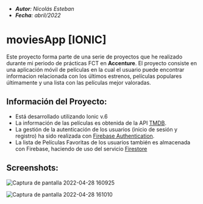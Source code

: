 - _**Autor**: Nicolás Esteban_
- _**Fecha**: abril/2022_


# moviesApp [IONIC]
Este proyecto forma parte de una serie de proyectos que he realizado durante mi periodo de prácticas FCT en **Accenture**.
El proyecto consiste en una aplicación móvil de películas en la cual el usuario puede encontrar informacion relacionada con los últimos estrenos, películas populares últimamente y una lista con las películas mejor valoradas.

## Información del Proyecto:
- Está desarrollado utilizando Ionic v.6
- La información de las películas es obtenida de la API [TMDB](themoviedb.org).
- La gestión de la autenticación de los usuarios (inicio de sesión y registro) ha sido realizada con [Firebase Authentication](https://firebase.google.com).
- La lista de Películas Favoritas de los usuarios también es almacenada con Firebase, haciendo de uso del servicio [Firestore](https://firebase.google.com)

## Screenshots:

![Captura de pantalla 2022-04-28 160925](https://user-images.githubusercontent.com/43449804/165773909-14f5b988-7564-4c12-8fb1-d1e389306be1.png)

![Captura de pantalla 2022-04-28 161010](https://user-images.githubusercontent.com/43449804/165773846-db705a4d-4f68-4b7f-9fa5-391adc656d18.png)


